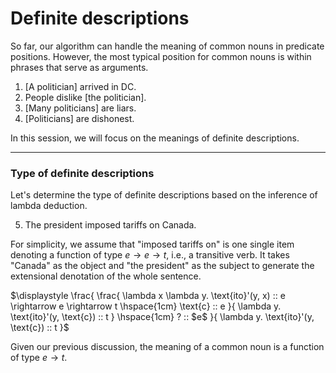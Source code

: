 # Definite descriptions

So far, our algorithm can handle the meaning of common nouns in predicate positions. However, the most typical position for common nouns is within phrases that serve as arguments. 

1. [A politician] arrived in DC.
2. People dislike [the politician].
3. [Many politicians] are liars.
4. [Politicians] are dishonest.

In this session, we will focus on the meanings of definite descriptions. 

---

### Type of definite descriptions

Let's determine the type of definite descriptions based on the inference of lambda deduction. 

5. The president imposed tariffs on Canada.

For simplicity, we assume that "imposed tariffs on" is one single item denoting a function of type $e \rightarrow e \rightarrow t$, i.e., a transitive verb. It takes "Canada" as the object and "the president" as the subject to generate the extensional denotation of the whole sentence. 

$\displaystyle \frac{ \frac{ \lambda x \lambda y. \text{ito}'(y, x) :: e \rightarrow e \rightarrow t \hspace{1cm}  \text{c} :: e }{ \lambda y. \text{ito}'(y, \text{c}) :: t } \hspace{1cm} ? :: $e$ }{ \lambda y. \text{ito}'(y, \text{c}) :: t }$




Given our previous discussion, the meaning of a common noun is a function of type $e \rightarrow t$. 

